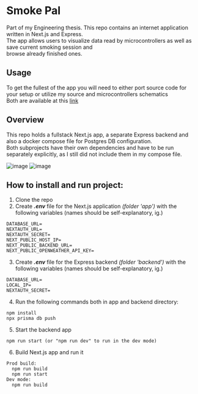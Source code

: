 ﻿# Smoke Pal
Part of my Engineering thesis. This repo contains an internet application written in Next.js and Express. <br>
The app allows users to visualize data read by microcontrollers as well as save current smoking session and <br>
browse already finished ones.

## Usage
To get the fullest of the app you will need to either port source code for your setup or utilize my source and microcontrollers schematics <br>
Both are available at this [link](https://github.com/MRajczyk/arduino-tests)

## Overview
This repo holds a fullstack Next.js app, a separate Express backend and also a docker compose file for Postgres DB configuration. <br>
Both subprojects have their own dependencies and have to be run separately explicitly, as I still did not include them in my compose file.

![image](https://github.com/MRajczyk/SmokePal/assets/103463343/6732ad61-f85d-4fbd-a4ce-0769148fc4a4)
![image](https://github.com/MRajczyk/SmokePal/assets/103463343/1e9c8156-39e2-4bd2-a944-cb2926f3c342)

## How to install and run project:
1. Clone the repo
2. Create **_.env_** file for the Next.js application *(folder 'app')* with the following variables (names should be self-explanatory, ig.)
```
DATABASE_URL=
NEXTAUTH_URL=
NEXTAUTH_SECRET=
NEXT_PUBLIC_HOST_IP=
NEXT_PUBLIC_BACKEND_URL=
NEXT_PUBLIC_OPENWEATHER_API_KEY=
```
3. Create **_.env_** file for the Express backend *(folder 'backend')* with the following variables (names should be self-explanatory, ig.)
```
DATABASE_URL=
LOCAL_IP=
NEXTAUTH_SECRET=
```
4. Run the following commands both in app and backend directory:
```
npm install
npx prisma db push
```
5. Start the backend app
```
npm run start (or "npm run dev" to run in the dev mode)
```
6. Build Next.js app and run it
```
Prod build:
  npm run build
  npm run start
Dev mode:
  npm run build
```
